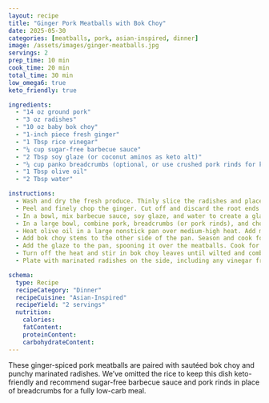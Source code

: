 ```yaml
---
layout: recipe
title: "Ginger Pork Meatballs with Bok Choy"
date: 2025-05-30
categories: [meatballs, pork, asian-inspired, dinner]
image: /assets/images/ginger-meatballs.jpg
servings: 2
prep_time: 10 min
cook_time: 20 min
total_time: 30 min
low_omega6: true
keto_friendly: true

ingredients:
  - "14 oz ground pork"
  - "3 oz radishes"
  - "10 oz baby bok choy"
  - "1-inch piece fresh ginger"
  - "1 Tbsp rice vinegar"
  - "¼ cup sugar-free barbecue sauce"
  - "2 Tbsp soy glaze (or coconut aminos as keto alt)"
  - "¼ cup panko breadcrumbs (optional, or use crushed pork rinds for keto version)"
  - "1 Tbsp olive oil"
  - "2 Tbsp water"

instructions:
  - Wash and dry the fresh produce. Thinly slice the radishes and place in a bowl with the rice vinegar. Season with salt and pepper and let marinate for at least 10 minutes, stirring occasionally.
  - Peel and finely chop the ginger. Cut off and discard the root ends of the bok choy. Separate stems and leaves; roughly chop both.
  - In a bowl, mix barbecue sauce, soy glaze, and water to create a glaze.
  - In a large bowl, combine pork, breadcrumbs (or pork rinds), and chopped ginger. Season with salt and pepper. Form into 10 tightly packed meatballs.
  - Heat olive oil in a large nonstick pan over medium-high heat. Add meatballs and cook for 7–9 minutes, turning occasionally, until browned on all sides. Move to one side of the pan.
  - Add bok choy stems to the other side of the pan. Season and cook for 2–3 minutes, stirring occasionally.
  - Add the glaze to the pan, spooning it over the meatballs. Cook for 1–2 minutes more, until meatballs are cooked through and the glaze is slightly thickened.
  - Turn off the heat and stir in bok choy leaves until wilted and combined.
  - Plate with marinated radishes on the side, including any vinegar from the bowl. Enjoy!

schema:
  type: Recipe
  recipeCategory: "Dinner"
  recipeCuisine: "Asian-Inspired"
  recipeYield: "2 servings"
  nutrition:
    calories:
    fatContent:
    proteinContent:
    carbohydrateContent:
---
```


These ginger-spiced pork meatballs are paired with sautéed bok choy and punchy marinated radishes. We’ve omitted the rice to keep this dish keto-friendly and recommend sugar-free barbecue sauce and pork rinds in place of breadcrumbs for a fully low-carb meal.